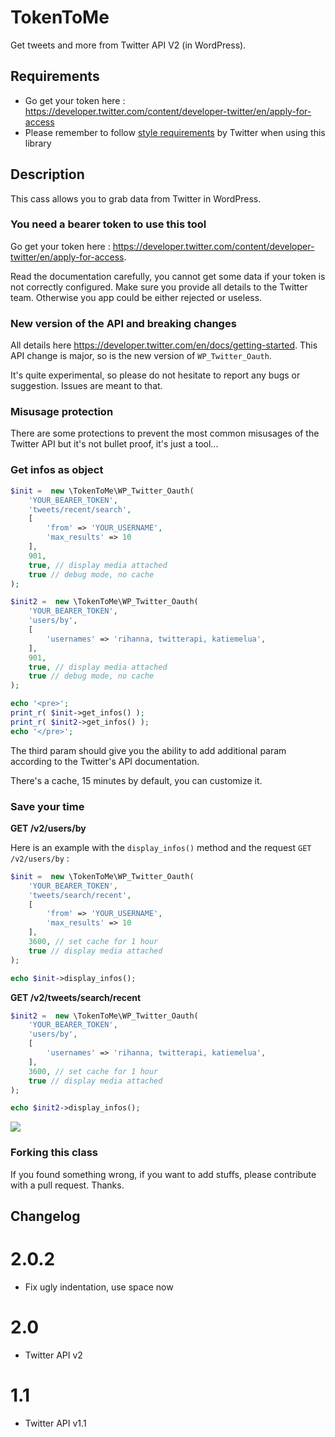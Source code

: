 # TokenToMe

Get tweets and more from Twitter API V2 (in WordPress).

## Requirements

-   Go get your token here : <https://developer.twitter.com/content/developer-twitter/en/apply-for-access>
-   Please remember to follow [style requirements](https://developer.twitter.com/en/developer-terms/display-requirements) by Twitter when using this library

## Description

This cass allows you to grab data from Twitter in WordPress.

### You need a bearer token to use this tool

Go get your token here : <https://developer.twitter.com/content/developer-twitter/en/apply-for-access>.

Read the documentation carefully, you cannot get some data if your token is not correctly configured. Make sure you provide all details to the Twitter team. Otherwise you app could be either rejected or useless.

### New version of the API and breaking changes

All details here <https://developer.twitter.com/en/docs/getting-started>. 
This API change is major, so is the new version of `WP_Twitter_Oauth`.

It's quite experimental, so please do not hesitate to report any bugs or suggestion. Issues are meant to that.

### Misusage protection

There are some protections to prevent the most common misusages of the Twitter API but it's not bullet proof, it's just a tool...

### Get infos as object

```php
$init =  new \TokenToMe\WP_Twitter_Oauth(
    'YOUR_BEARER_TOKEN', 
    'tweets/recent/search',
    [
        'from' => 'YOUR_USERNAME',
        'max_results' => 10
    ],
    901,
    true, // display media attached
    true // debug mode, no cache
);

$init2 =  new \TokenToMe\WP_Twitter_Oauth(
    'YOUR_BEARER_TOKEN', 
    'users/by',
    [
        'usernames' => 'rihanna, twitterapi, katiemelua',
    ],
    901,
    true, // display media attached
    true // debug mode, no cache
);

echo '<pre>';
print_r( $init->get_infos() );
print_r( $init2->get_infos() );
echo '</pre>';
```

The third param should give you the ability to add additional param according to the Twitter's API documentation.

There's a cache, 15 minutes by default, you can customize it.

### Save your time

**GET /v2/users/by**

Here is an example with the `display_infos()` method and the request `GET /v2/users/by` :

```php
$init =  new \TokenToMe\WP_Twitter_Oauth(
    'YOUR_BEARER_TOKEN', 
    'tweets/search/recent',
    [
        'from' => 'YOUR_USERNAME',
        'max_results' => 10
    ],
    3600, // set cache for 1 hour
    true // display media attached
);

echo $init->display_infos();
```

**GET /v2/tweets/search/recent**

```php
$init2 =  new \TokenToMe\WP_Twitter_Oauth(
    'YOUR_BEARER_TOKEN', 
    'users/by',
    [
        'usernames' => 'rihanna, twitterapi, katiemelua',
    ],
    3600, // set cache for 1 hour
    true // display media attached
);

echo $init2->display_infos();
```

![](/assets/screen_users_by.jpg?raw=true)

### Forking this class

If you found something wrong, if you want to add stuffs, please contribute with a pull request. Thanks.

## Changelog

# 2.0.2

- Fix ugly indentation, use space now

# 2.0

- Twitter API v2

# 1.1

- Twitter API v1.1
